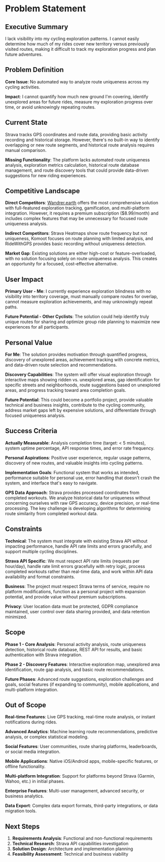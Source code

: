 # Problem Statement

## Executive Summary

I lack visibility into my cycling exploration patterns. I cannot easily determine how much of my rides cover new territory versus previously visited routes, making it difficult to track my exploration progress and plan future adventures.

## Problem Definition

**Core Issue**: No automated way to analyze route uniqueness across my cycling activities.

**Impact**: I cannot quantify how much new ground I'm covering, identify unexplored areas for future rides, measure my exploration progress over time, or avoid unknowingly repeating routes.

## Current State

Strava tracks GPS coordinates and route data, providing basic activity recording and historical storage. However, there's no built-in way to identify overlapping or new route segments, and historical route analysis requires manual comparison.

**Missing Functionality**: The platform lacks automated route uniqueness analysis, exploration metrics calculation, historical route database management, and route discovery tools that could provide data-driven suggestions for new riding experiences.

## Competitive Landscape

**Direct Competitors**: [Wandrer.earth](https://wandrer.earth/) offers the most comprehensive solution with full-featured exploration tracking, gamification, and multi-platform integration. However, it requires a premium subscription ($8.99/month) and includes complex features that may be unnecessary for focused route uniqueness analysis.

**Indirect Competitors**: Strava Heatmaps show route frequency but not uniqueness, Komoot focuses on route planning with limited analysis, and RideWithGPS provides basic recording without uniqueness detection.

**Market Gap**: Existing solutions are either high-cost or feature-overloaded, with no solution focusing solely on route uniqueness analysis. This creates an opportunity for a focused, cost-effective alternative.

## User Impact

**Primary User - Me**: I currently experience exploration blindness with no visibility into territory coverage, must manually compare routes for overlap, cannot measure exploration achievements, and may unknowingly repeat paths.

**Future Potential - Other Cyclists**: The solution could help identify truly unique routes for sharing and optimize group ride planning to maximize new experiences for all participants.

## Personal Value

**For Me**: The solution provides motivation through quantified progress, discovery of unexplored areas, achievement tracking with concrete metrics, and data-driven route selection and recommendations.

**Discovery Capabilities**: The system will offer visual exploration through interactive maps showing ridden vs. unexplored areas, gap identification for specific streets and neighborhoods, route suggestions based on unexplored areas, and progress tracking toward area completion goals.

**Future Potential**: This could become a portfolio project, provide valuable technical and business insights, contribute to the cycling community, address market gaps left by expensive solutions, and differentiate through focused uniqueness analysis.

## Success Criteria

**Actually Measurable**: Analysis completion time (target: < 5 minutes), system uptime percentage, API response times, and error rate frequency.

**Personal Aspirations**: Positive user experience, regular usage patterns, discovery of new routes, and valuable insights into cycling patterns.

**Implementation Goals**: Functional system that works as intended, performance suitable for personal use, error handling that doesn't crash the system, and interface that's easy to navigate.

**GPS Data Approach**: Strava provides processed coordinates from completed workouts. We analyze historical data for uniqueness without concerning ourselves with raw GPS accuracy, device precision, or real-time processing. The key challenge is developing algorithms for determining route similarity from completed workout data.

## Constraints

**Technical**: The system must integrate with existing Strava API without impacting performance, handle API rate limits and errors gracefully, and support multiple cycling disciplines.

**Strava API Specific**: We must respect API rate limits (requests per hour/day), handle rate limit errors gracefully with retry logic, process completed workouts rather than real-time data, and work within API data availability and format constraints.

**Business**: The project must respect Strava terms of service, require no platform modifications, function as a personal project with expansion potential, and provide value without premium subscriptions.

**Privacy**: User location data must be protected, GDPR compliance maintained, user control over data sharing provided, and data retention minimized.

## Scope

**Phase 1 - Core Analysis**: Personal activity analysis, route uniqueness detection, historical route database, REST API for results, and basic authentication with Strava integration.

**Phase 2 - Discovery Features**: Interactive exploration map, unexplored area identification, route gap analysis, and basic route recommendations.

**Future Phases**: Advanced route suggestions, exploration challenges and goals, social features (if expanding to community), mobile applications, and multi-platform integration.

## Out of Scope

**Real-time Features**: Live GPS tracking, real-time route analysis, or instant notifications during rides.

**Advanced Analytics**: Machine learning route recommendations, predictive analysis, or complex statistical modeling.

**Social Features**: User communities, route sharing platforms, leaderboards, or social media integration.

**Mobile Applications**: Native iOS/Android apps, mobile-specific features, or offline functionality.

**Multi-platform Integration**: Support for platforms beyond Strava (Garmin, Wahoo, etc.) in initial phases.

**Enterprise Features**: Multi-user management, advanced security, or business analytics.

**Data Export**: Complex data export formats, third-party integrations, or data migration tools.

## Next Steps

1. **Requirements Analysis**: Functional and non-functional requirements
2. **Technical Research**: Strava API capabilities investigation  
3. **Solution Design**: Architecture and implementation planning
4. **Feasibility Assessment**: Technical and business viability




